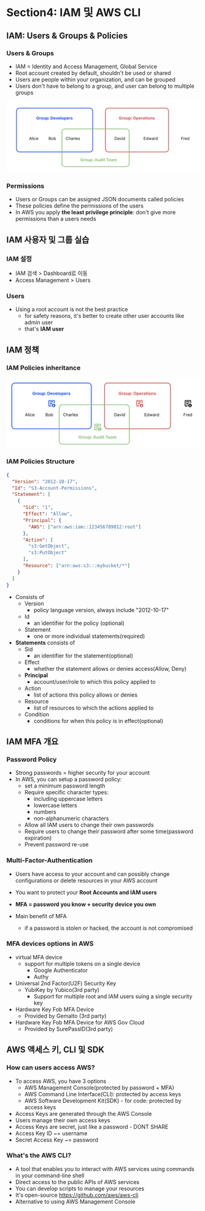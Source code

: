 # Section4: IAM 및 AWS CLI

## IAM: Users & Groups & Policies

### Users & Groups

- IAM = Identity and Access Management, Global Service
- Root account created by default, shouldn't be used or shared
- Users are people within your organization, and can be grouped
- Users don't have to belong to a group, and user can belong to multiple groups

<img src="./assets/Screenshot 2024-07-18 at 1.00.35 AM.png" alt="Screenshot 2024-07-18 at 1.00.35 AM" style="zoom:50%;" />



### Permissions

- Users or Groups can be assigned JSON documents called policies
- These policies define the permissions of the users
- In AWS you apply **the least privilege principle**: don't give more permissions than a users needs



## IAM 사용자 및 그룹 실습

### IAM 설정

- IAM 검색 > Dashboard로 이동
- Access Management > Users



### Users

- Using a root account is not the best practice
  - for safety reasons, it's better to create other user accounts like admin user
  - that's **IAM user**



## IAM 정책

### IAM Policies inheritance

<img src="./assets/Screenshot 2024-07-19 at 11.43.13 PM.png" alt="Screenshot 2024-07-19 at 11.43.13 PM" style="zoom:50%;" />



### IAM Policies Structure

```json
{
  "Version": "2012-10-17",
  "Id": "S3-Account-Permissions",
  "Statement": [
    {
      "Sid": "1",
      "Effect": "Allow",
      "Principal": {
        "AWS": ["arn:aws:iam::123456789012:root"]
      },
      "Action": [
        "s3:GetObject",
        "s3:PutObject"
      ],
      "Resource": ["arn:aws:s3:::mybucket/*"]
    }
  ]
}
```

- Consists of 
  - Version
    - policy language version, always include "2012-10-17"
  - Id
    - an identifier for the policy (optional)
  - Statement
    - one or more individual statements(required)
- **Statements** consists of
  - Sid
    - an identifier for the statement(optional)
  - Effect
    - whether the statement allows or denies access(Allow, Deny)
  - **Principal**
    - account/user/role to which this policy applied to
  - Action
    - list of actions this policy allows or denies
  - Resource
    - list of resources to which the actions applied to
  - Condition
    - conditions for when this policy is in effect(optional)





## IAM MFA 개요

### Password Policy

- Strong passwords = higher security for your account
- In AWS, you can setup a password policy:
  - set a minimum password length
  - Require specific character types:
    - including uppercase letters
    - lowercase letters
    - numbers
    - non-alphanumeric characters
  - Allow all IAM users to change their own passwords
  - Require users to change their password after some time(password expiration)
  - Prevent password re-use



### Multi-Factor-Authentication

- Users have access to your account and can possibly change configurations or delete resources in your AWS account
- You want to protect your **Root Accounts and IAM users**

- **MFA = password you know + security device you own**

- Main benefit of MFA

  - if a password is stolen or hacked, the account is not compromised

  

### MFA devices options in AWS

- virtual MFA device
  - support for multiple tokens on a single device
    - Google Authenticator
    - Authy
- Universal 2nd Factor(U2F) Security Key
  - YubiKey by Yubico(3rd party)
    - Support for multiple root and IAM users suing a single security key
- Hardware Key Fob MFA Device
  - Provided by Gemalto (3rd party)
- Hardware Key Fob MFA Device for AWS Gov Cloud
  - Provided by SurePassID(3rd party)



## AWS 액세스 키, CLI 및 SDK

### How can users access AWS?

- To access AWS, you have 3 options
  - AWS Management Console(protected by password + MFA)
  - AWS Command Line Interface(CLI): protected by access keys
  - AWS Software Development Kit(SDK) - for code: protected by access keys
- Access Keys are generated through the AWS Console
- Users manage their own access keys
- Access Keys are secret, just like a password - DONT SHARE
- Access Key ID ~= username
- Secret Access Key ~= password



### What's the AWS CLI?

- A tool that enables you to interact with AWS services using commands in your command-line shell
- Direct access to the public APIs of AWS services
- You can develop scripts to manage your resources
- It's open-source https://github.com/aws/aws-cli
- Alternative to using AWS Management Console

